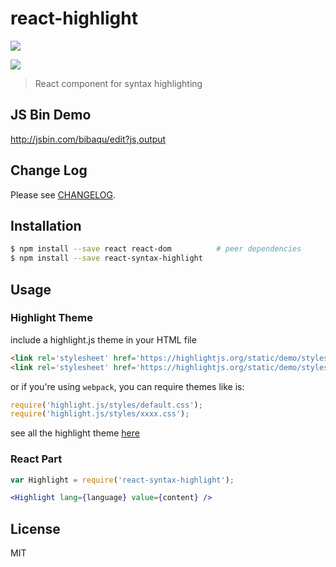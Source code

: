 # react-highlight

[![][npm-img]][npm-url]

[![][dependency-img]][dependency-url]

> React component for syntax highlighting

## JS Bin Demo

http://jsbin.com/bibaqu/edit?js,output

## Change Log

Please see [CHANGELOG](https://github.com/zlargon/react-highlight/blob/master/CHANGELOG.md).

## Installation

```bash
$ npm install --save react react-dom          # peer dependencies
$ npm install --save react-syntax-highlight
```

## Usage

### Highlight Theme

include a highlight.js theme in your HTML file

```html
<link rel='stylesheet' href='https://highlightjs.org/static/demo/styles/default.css'/>
<link rel='stylesheet' href='https://highlightjs.org/static/demo/styles/xxxx.css'/>
```

or if you're using `webpack`, you can require themes like is:

```js
require('highlight.js/styles/default.css');
require('highlight.js/styles/xxxx.css');
```

see all the highlight theme [here](https://github.com/isagalaev/highlight.js/tree/master/src/styles)

### React Part

```jsx
var Highlight = require('react-syntax-highlight');

<Highlight lang={language} value={content} />
```

## License

MIT

[npm-url]: https://nodei.co/npm/react-syntax-highlight
[npm-img]: https://nodei.co/npm/react-syntax-highlight.png

[dependency-url]: https://david-dm.org/zlargon/react-highlight
[dependency-img]: https://img.shields.io/david/zlargon/react-highlight.svg
